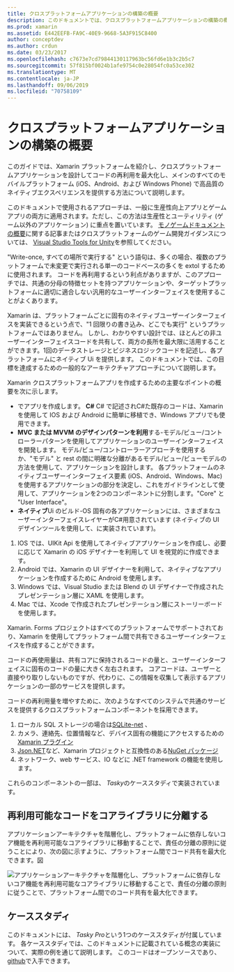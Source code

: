 ```yaml
---
title: クロスプラットフォームアプリケーションの構築の概要
description: このドキュメントでは、クロスプラットフォームアプリケーションの構築の概要について説明します。 の値、MVC/ C#MVVM、ネイティブ ui などの設計パターンについて説明します。
ms.prod: xamarin
ms.assetid: E442EEFB-FA9C-40E9-9668-5A3F915C8400
author: conceptdev
ms.author: crdun
ms.date: 03/23/2017
ms.openlocfilehash: c7673e7cd79844130117963bc56fd6e1b3c2b5c7
ms.sourcegitcommit: 57f815bf0024b1afe9754c0e28054fc0a53ce302
ms.translationtype: MT
ms.contentlocale: ja-JP
ms.lasthandoff: 09/06/2019
ms.locfileid: "70758109"
---
```

# <a name="building-cross-platform-applications-overview"></a>クロスプラットフォームアプリケーションの構築の概要

このガイドでは、Xamarin プラットフォームを紹介し、クロスプラットフォームアプリケーションを設計してコードの再利用を最大化し、メインのすべてのモバイルプラットフォーム (iOS、Android、および Windows Phone) で高品質のネイティブエクスペリエンスを提供する方法について説明します。

このドキュメントで使用されるアプローチは、一般に生産性向上アプリとゲームアプリの両方に適用されます。ただし、この方法は生産性とユーティリティ (ゲーム以外のアプリケーション) に重点を置いています。 [モノゲームドキュメントの概要](~/graphics-games/monogame/introduction/index.md)に関する記事またはクロスプラットフォームのゲーム開発ガイダンスについては、 [Visual Studio Tools for Unity](https://docs.microsoft.com/visualstudio/cross-platform/visual-studio-tools-for-unity)を参照してください。

"Write-once, すべての場所で実行する" という語句は、多くの場合、複数のプラットフォームで未変更で実行される単一のコードベースの多くを extol するために使用されます。 コードを再利用するという利点がありますが、このアプローチでは、共通の分母の特徴セットを持つアプリケーションや、ターゲットプラットフォームに適切に適合しない汎用的なユーザーインターフェイスを使用することがよくあります。

Xamarin は、プラットフォームごとに固有のネイティブユーザーインターフェイスを実装できるという点で、"1 回限りの書き込み、どこでも実行" というプラットフォームではありません。 しかし、わかりやすい設計では、ほとんどの非ユーザーインターフェイスコードを共有して、両方の長所を最大限に活用することができます。1回のデータストレージとビジネスロジックコードを記述し、各プラットフォームにネイティブ Ui を提供します。 このドキュメントでは、この目標を達成するための一般的なアーキテクチャアプローチについて説明します。

Xamarin クロスプラットフォームアプリを作成するための主要なポイントの概要を次に示します。

- でアプリを作成します。 **C#** C# で記述されC#た既存のコードは、Xamarin を使用して IOS および Android に簡単に移植でき、Windows アプリでも使用できます。
- **MVC または MVVM のデザインパターンを利用**する-モデル/ビュー/コントローラーパターンを使用してアプリケーションのユーザーインターフェイスを開発します。 モデル/ビュー/コントローラーアプローチを使用するか、"モデル" と rest の間に明確な分離があるモデル/ビュー/ビューモデルの方法を使用して、アプリケーションを設計します。 各プラットフォームのネイティブユーザーインターフェイス要素 (iOS、Android、Windows、Mac) を使用するアプリケーションの部分を決定し、これをガイドラインとして使用して、アプリケーションを2つのコンポーネントに分割します。"Core" と "User Interface"。
- **ネイティブ**Ui のビルド-OS 固有の各アプリケーションには、さまざまなユーザーインターフェイスレイヤーがC#用意されています (ネイティブの UI デザインツールを使用して、に実装されています)。

1. IOS では、UIKit Api を使用してネイティブアプリケーションを作成し、必要に応じて Xamarin の iOS デザイナーを利用して UI を視覚的に作成できます。
1. Android では、Xamarin の UI デザイナーを利用して、ネイティブなアプリケーションを作成するために Android を使用します。
1. Windows では、Visual Studio または Blend の UI デザイナーで作成されたプレゼンテーション層に XAML を使用します。
1. Mac では、Xcode で作成されたプレゼンテーション層にストーリーボードを使用します。

Xamarin. Forms プロジェクトはすべてのプラットフォームでサポートされており、Xamarin を使用してプラットフォーム間で共有できるユーザーインターフェイスを作成することができます。 

コードの再使用量は、共有コアに保持されるコードの量と、ユーザーインターフェイスに固有のコードの量に大きく左右されます。 コアコードは、ユーザーと直接やり取りしないものですが、代わりに、この情報を収集して表示するアプリケーションの一部のサービスを提供します。

コードの再利用量を増やすために、次のようなすべてのシステムで共通のサービスを提供するクロスプラットフォームコンポーネントを採用できます。

1. ローカル SQL ストレージの場合は[SQLite-net](https://www.nuget.org/packages/sqlite-net-pcl/) 、
1. カメラ、連絡先、位置情報など、デバイス固有の機能にアクセスするための[Xamarin プラグイン](https://xamarin.com/plugins)
1. [Json.NET](https://www.nuget.org/packages/Newtonsoft.Json/)など、Xamarin プロジェクトと互換性のある[NuGet パッケージ](https://nuget.org)
1. ネットワーク、web サービス、IO などに .NET framework の機能を使用します。

これらのコンポーネントの一部は、 *Tasky*のケーススタディで実装されています。

 <a name="Separate_Reusable_Code_into_a_Core_Library" />

## <a name="separate-reusable-code-into-a-core-library"></a>再利用可能なコードをコアライブラリに分離する

アプリケーションアーキテクチャを階層化し、プラットフォームに依存しないコア機能を再利用可能なコアライブラリに移動することで、責任の分離の原則に従うことにより、次の図に示すように、プラットフォーム間でコード共有を最大化できます。図

 ![](overview-images/layers2.png "アプリケーションアーキテクチャを階層化し、プラットフォームに依存しないコア機能を再利用可能なコアライブラリに移動することで、責任の分離の原則に従うことで、プラットフォーム間でのコード共有を最大化できます。")

 <a name="Case_Studies" />

## <a name="case-studies"></a>ケーススタディ

このドキュメントには、 *Tasky Pro*という1つのケーススタディが付属しています。 各ケーススタディでは、このドキュメントに記載されている概念の実装について、実際の例を通じて説明します。 このコードはオープンソースであり、 [github](https://github.com/xamarin/mobile-samples/)で入手できます。
